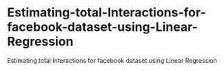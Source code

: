 # Estimating-total-Interactions-for-facebook-dataset-using-Linear-Regression
Estimating total Interactions for facebook dataset using Linear Regression
